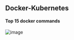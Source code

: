 ## Docker-Kubernetes












#### Top 15 docker commands

![image](https://github.com/user-attachments/assets/97047754-d857-4fd2-8bb1-265e7e2e6c89)

